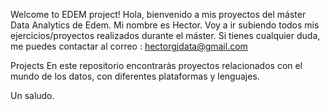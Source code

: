 
Welcome to EDEM project!
Hola, bienvenido a mis proyectos del máster Data Analytics de Edem. Mi nombre es Hector. Voy a ir subiendo todos mis ejercicios/proyectos realizados durante el máster. Si tienes cualquier duda, me puedes contactar al correo : hectorgjdata@gmail.com

Projects
En este repositorio encontrarás proyectos relacionados con el mundo de los datos, con diferentes plataformas y lenguajes.

Un saludo.
